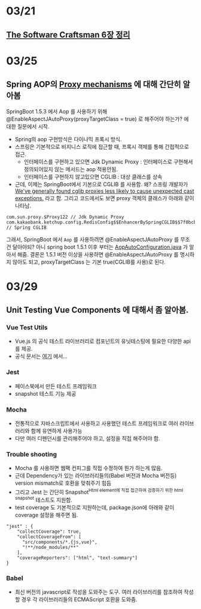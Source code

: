 # 03/21
## [The Software Craftsman 6장 정리](https://github.com/eceris/study/blob/master/the-software-craftsman/the-software-craftsman.md#6-동작하는-소프트웨어)

# 03/25
## Spring AOP의 [Proxy mechanisms](https://docs.spring.io/spring/docs/5.0.0.RELEASE/spring-framework-reference/core.html#aop-proxying) 에 대해 간단히 알아봄

SpringBoot 1.5.3 에서 Aop 를 사용하기 위해 @EnableAspectJAutoProxy(proxyTargetClass = true) 로 해주어야 하는가? 에 대한 질문에서 시작.

- Spring의 aop 구현방식은 다이나믹 프록시 방식.
- 스프링은 기본적으로 비지니스 로직에 접근할 때, 프록시 객체를 통해 간접적으로 접근.
	- 인터페이스를 구현하고 있으면 Jdk Dynamic Proxy : 인터페이스로 구현해서 정의되어있지 않는 메서드는 aop 적용안됨.
	- 인터페이스를 구현하지 않고있으면 CGLIB : 대상 클래스를 상속
- 근데, 이제는 SpringBoot에서 기본으로 CGLIB 를 사용함. 왜? 스프링 개발자가 [We've generally found cglib proxies less likely to cause unexpected cast exceptions.](https://github.com/spring-projects/spring-boot/issues/8434#issuecomment-283120308) 라고 함. 그리고 코드에서도 보면 proxy 객체의 클래스가 아래와 같이 나타남.

```
com.sun.proxy.$Proxy122 // Jdk Dynamic Proxy
com.kakaobank.ketchup.config.RedisConfig$$EnhancerBySpringCGLIB$$7f0bcba3 // Spring CGLIB
```

그래서, SpringBoot 에서 `Aop` 를 사용하려면 @EnableAspectJAutoProxy 를 무조건 달아야되?
아니 spring boot 1.5.1 이후 부터는 [AopAutoConfiguration.java](https://github.com/spring-projects/spring-boot/blob/master/spring-boot-project/spring-boot-autoconfigure/src/main/java/org/springframework/boot/autoconfigure/aop/AopAutoConfiguration.java) 가 알아서 해줌. 
결론은 1.5.1 버전 이상을 사용하면 @EnableAspectJAutoProxy 를 명시하지 않아도 되고, proxyTargetClass 는 기본 true(CGLIB를 사용)로 된다.


# 03/29
## Unit Testing Vue Components 에 대해서 좀 알아봄.

### Vue Test Utils
- Vue.js 의 공식 테스트 라이브러리로 컴포넌트의 유닛테스팅에 필요한 다양한 api를 제공.
- 공식 문서는 [여기](https://vue-test-utils.vuejs.org/) 에서...

### Jest
- 페이스북에서 만든 테스트 프레임워크
- snapshot 테스트 기능 제공

### Mocha
- 전통적으로 자바스크립트에서 사용하고 사용했던 테스트 프레임워크로 여러 라이브러리와 함께 유연하게 사용가능
- 다만 여러 디펜던시를 관리해주어야 하고, 설정을 직접 해주어야 함.

### Trouble shooting
- Mocha 를 사용하면 웹팩 컨피그를 직접 수정하여 뭔가 하는게 많음.
- 근데 Dependency가 있는 라이브러리들의(Babel 버전과 Mocha 버전등) version mismatch로 호환을 맞춰주기 힘듬
- 그리고 Jest 는 간단히 Snapshot<sup>Html element에 직접 접근하여 검증하기 위한 html snapshot</sup> 테스트도 지원함.
- test coverage 도 기본적으로 지원하는데, package.json에 아래와 같이 coverage 설정을 해주면 됨.
```
"jest" : {
	"collectCoverage": true,
    "collectCoverageFrom": [
      "src/components/*.{js,vue}",
      "!**/node_modules/**"
    ],
    "coverageReporters": ["html", "text-summary"]
}
```

### Babel
- 최신 버전의 javascript로 작성을 도와주는 도구. 여러 라이브러리를 참조하여 작성할 경우 각 라이브러리들의 ECMAScript 호환을 도와줌. 
